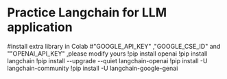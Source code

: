 # Practice Langchain for LLM application
#install extra library in Colab
#"GOOGLE_API_KEY" ,"GOOGLE_CSE_ID" and ""OPENAI_API_KEY" ,please modify yours
!pip install openai
!pip install langchain
!pip install --upgrade --quiet  langchain-openai
!pip install -U langchain-community
!pip install -U langchain-google-genai
